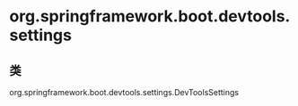 # org.springframework.boot.devtools.settings

## 类

org.springframework.boot.devtools.settings.DevToolsSettings




